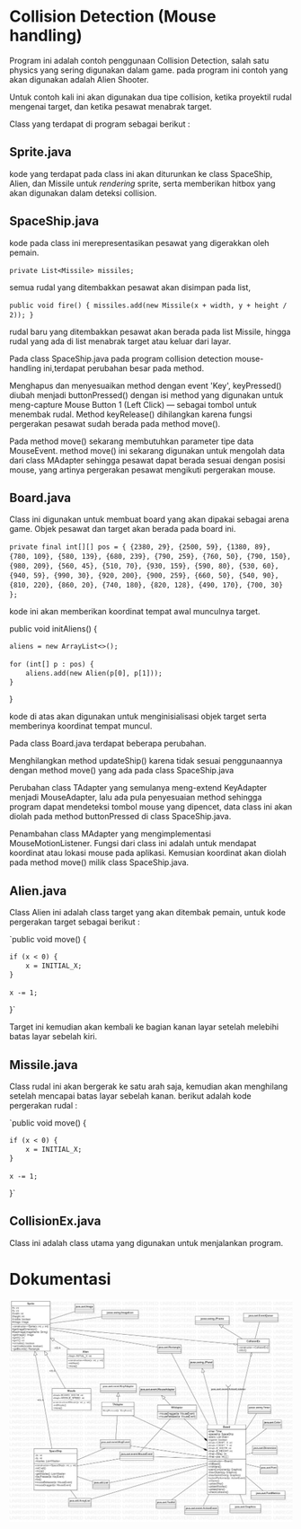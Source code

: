 # Collision Detection  (Mouse handling)

Program ini adalah contoh penggunaan Collision Detection, salah satu physics yang sering digunakan dalam game.
pada program ini contoh yang akan digunakan adalah Alien Shooter.


Untuk contoh kali ini akan digunakan dua tipe collision, ketika proyektil rudal mengenai target, dan ketika pesawat menabrak target.
  
Class yang terdapat di program sebagai berikut :

## Sprite.java
  
kode yang terdapat pada class ini akan diturunkan ke class SpaceShip, Alien, dan Missile untuk _rendering_ sprite, serta memberikan hitbox yang akan digunakan dalam deteksi collision.
  
## SpaceShip.java
kode pada class ini merepresentasikan pesawat yang digerakkan oleh pemain. 
  
   `private List<Missile> missiles;`

semua rudal yang ditembakkan pesawat akan disimpan pada list, 
  
`public void fire() {
    missiles.add(new Missile(x + width, y + height / 2));
}`
  
rudal baru yang ditembakkan pesawat akan berada pada list Missile, hingga rudal yang ada di list menabrak target atau keluar dari layar.

Pada class SpaceShip.java pada program collision detection mouse-handling ini,terdapat perubahan besar pada method. 

Menghapus dan menyesuaikan method dengan event 'Key', keyPressed() diubah menjadi buttonPressed() dengan isi method yang digunakan untuk meng-capture Mouse Button 1 (Left Click) — sebagai tombol untuk menembak rudal. Method keyRelease() dihilangkan karena fungsi pergerakan pesawat sudah berada pada method move().

Pada method move() sekarang membutuhkan parameter tipe data MouseEvent. method move() ini sekarang digunakan untuk mengolah data dari class MAdapter sehingga pesawat dapat berada sesuai dengan posisi mouse, yang artinya pergerakan pesawat mengikuti pergerakan mouse.
  
## Board.java
  
Class ini digunakan untuk membuat board yang akan dipakai sebagai arena game. Objek pesawat dan target akan berada pada board ini.
  
`private final int[][] pos = {
    {2380, 29}, {2500, 59}, {1380, 89},
    {780, 109}, {580, 139}, {680, 239},
    {790, 259}, {760, 50}, {790, 150},
    {980, 209}, {560, 45}, {510, 70},
    {930, 159}, {590, 80}, {530, 60},
    {940, 59}, {990, 30}, {920, 200},
    {900, 259}, {660, 50}, {540, 90},
    {810, 220}, {860, 20}, {740, 180},
    {820, 128}, {490, 170}, {700, 30}
};`
  
kode ini akan memberikan koordinat tempat awal munculnya target.

public void initAliens() {
    
    aliens = new ArrayList<>();

    for (int[] p : pos) {
        aliens.add(new Alien(p[0], p[1]));
    }
}

kode di atas akan digunakan untuk menginisialisasi objek target serta memberinya koordinat tempat muncul.

Pada class Board.java terdapat beberapa perubahan. 

Menghilangkan method updateShip() karena tidak sesuai penggunaannya dengan method move() yang ada pada class SpaceShip.java

Perubahan class TAdapter yang semulanya meng-extend KeyAdapter menjadi MouseAdapter, lalu ada pula penyesuaian method sehingga program dapat mendeteksi tombol mouse yang dipencet, data class ini akan diolah pada method buttonPressed di class SpaceShip.java.

Penambahan class MAdapter yang mengimplementasi MouseMotionListener. Fungsi dari class ini adalah untuk mendapat koordinat atau lokasi mouse pada aplikasi. Kemusian koordinat  akan diolah pada method move() milik class SpaceShip.java.


## Alien.java
  
Class Alien ini adalah class target yang akan ditembak pemain, untuk kode pergerakan target sebagai berikut :
  
`public void move() {

    if (x < 0) {
        x = INITIAL_X;
    }

    x -= 1;
}`
  
Target ini kemudian akan kembali ke bagian kanan layar setelah melebihi batas layar sebelah kiri.
  
## Missile.java
  
Class rudal ini akan bergerak ke satu arah saja, kemudian akan menghilang setelah mencapai batas layar sebelah kanan. berikut adalah kode pergerakan rudal : 
  
`public void move() {

    if (x < 0) {
        x = INITIAL_X;
    }

    x -= 1;
}`

  
## CollisionEx.java
  
Class ini adalah class utama yang digunakan untuk menjalankan program.

# Dokumentasi


  ![](https://raw.githubusercontent.com/fortunelagit/oop-group-project/main/Tugas%20Kelompok/Tugas%20Pertemuan%2012%20CollideApp%20%2B%20MouseHandling/collision%20detection%20mouse%20handling%20diagram.jpg)

